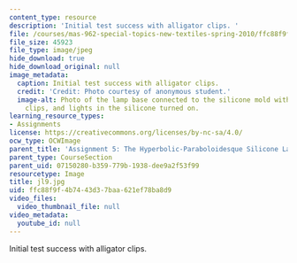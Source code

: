```yaml
---
content_type: resource
description: 'Initial test success with alligator clips. '
file: /courses/mas-962-special-topics-new-textiles-spring-2010/ffc88f9f4b7443d37baa621ef78ba8d9_jl9.jpg
file_size: 45923
file_type: image/jpeg
hide_download: true
hide_download_original: null
image_metadata:
  caption: Initial test success with alligator clips.
  credit: 'Credit: Photo courtesy of anonymous student.'
  image-alt: Photo of the lamp base connected to the silicone mold with alligator
    clips, and lights in the silicone turned on.
learning_resource_types:
- Assignments
license: https://creativecommons.org/licenses/by-nc-sa/4.0/
ocw_type: OCWImage
parent_title: 'Assignment 5: The Hyperbolic-Paraboloidesque Silicone Lamp'
parent_type: CourseSection
parent_uid: 07150280-b359-779b-1938-dee9a2f53f99
resourcetype: Image
title: jl9.jpg
uid: ffc88f9f-4b74-43d3-7baa-621ef78ba8d9
video_files:
  video_thumbnail_file: null
video_metadata:
  youtube_id: null
---
```

Initial test success with alligator clips. 